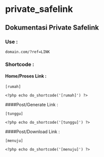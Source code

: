 # private_safelink

## Dokumentasi Private Safelink

### Use :
```
domain.com/?ref=LINK
```
### Shortcode :

#### Home/Proses Link :
```
[rumah]
```
```
<?php echo do_shortcode('[rumah]') ?>
```

####Post/Generate Link :
```
[tunggu]
```
```
<?php echo do_shortcode('[tunggu]') ?>
```


####Post/Download Link :
```
[menuju]
```
```
<?php echo do_shortcode('[menuju]') ?>
```
